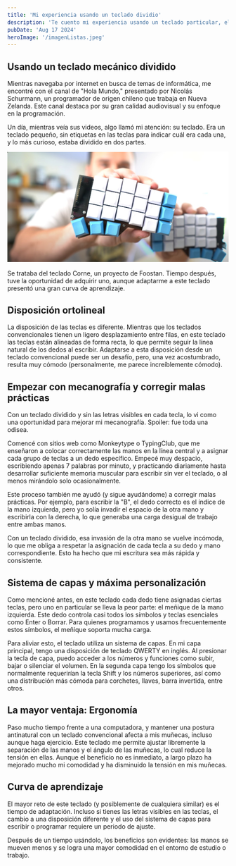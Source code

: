 ```yaml
---
title: 'Mi experiencia usando un teclado dividio'
description: 'Te cuento mi experiencia usando un teclado particular, el cual ha tenido varios beneficios.'
pubDate: 'Aug 17 2024'
heroImage: '/imagenListas.jpeg'
---
```


## Usando un teclado mecánico dividido

Mientras navegaba por internet en busca de temas de informática, me encontré con el canal de "Hola Mundo," presentado por Nicolás Schurmann, un programador de origen chileno que trabaja en Nueva Zelanda. Este canal destaca por su gran calidad audiovisual y su enfoque en la programación.

Un día, mientras veía sus videos, algo llamó mi atención: su teclado. Era un teclado pequeño, sin etiquetas en las teclas para indicar cuál era cada una, y lo más curioso, estaba dividido en dos partes.

![](../../images/corne_Nico.jpeg)

Se trataba del teclado Corne, un proyecto de Foostan. Tiempo después, tuve la oportunidad de adquirir uno, aunque adaptarme a este teclado presentó una gran curva de aprendizaje.


## Disposición ortolineal
La disposición de las teclas es diferente. Mientras que los teclados convencionales tienen un ligero desplazamiento entre filas, en este teclado las teclas están alineadas de forma recta, lo que permite seguir la línea natural de los dedos al escribir. Adaptarse a esta disposición desde un teclado convencional puede ser un desafío, pero, una vez acostumbrado, resulta muy cómodo (personalmente, me parece increíblemente cómodo).

## Empezar con mecanografía y corregir malas prácticas
Con un teclado dividido y sin las letras visibles en cada tecla, lo vi como una oportunidad para mejorar mi mecanografía. Spoiler: fue toda una odisea.

Comencé con sitios web como Monkeytype o TypingClub, que me enseñaron a colocar correctamente las manos en la línea central y a asignar cada grupo de teclas a un dedo específico. Empecé muy despacio, escribiendo apenas 7 palabras por minuto, y practicando diariamente hasta desarrollar suficiente memoria muscular para escribir sin ver el teclado, o al menos mirándolo solo ocasionalmente.

Este proceso también me ayudó (y sigue ayudándome) a corregir malas prácticas. Por ejemplo, para escribir la "B", el dedo correcto es el índice de la mano izquierda, pero yo solía invadir el espacio de la otra mano y escribirla con la derecha, lo que generaba una carga desigual de trabajo entre ambas manos.

Con un teclado dividido, esa invasión de la otra mano se vuelve incómoda, lo que me obliga a respetar la asignación de cada tecla a su dedo y mano correspondiente. Esto ha hecho que mi escritura sea más rápida y consistente.


## Sistema de capas y máxima personalización

Como mencioné antes, en este teclado cada dedo tiene asignadas ciertas teclas, pero uno en particular se lleva la peor parte: el meñique de la mano izquierda. Este dedo controla casi todos los símbolos y teclas esenciales como Enter o Borrar. Para quienes programamos y usamos frecuentemente estos símbolos, el meñique soporta mucha carga.

Para aliviar esto, el teclado utiliza un sistema de capas. En mi capa principal, tengo una disposición de teclado QWERTY en inglés. Al presionar la tecla de capa, puedo acceder a los números y funciones como subir, bajar o silenciar el volumen. En la segunda capa tengo los símbolos que normalmente requerirían la tecla Shift y los números superiores, así como una distribución más cómoda para corchetes, llaves, barra invertida, entre otros.

## La mayor ventaja: Ergonomía
Paso mucho tiempo frente a una computadora, y mantener una postura antinatural con un teclado convencional afecta a mis muñecas, incluso aunque haga ejercicio. Este teclado me permite ajustar libremente la separación de las manos y el ángulo de las muñecas, lo cual reduce la tensión en ellas. Aunque el beneficio no es inmediato, a largo plazo ha mejorado mucho mi comodidad y ha disminuido la tensión en mis muñecas.

## Curva de aprendizaje
El mayor reto de este teclado (y posiblemente de cualquiera similar) es el tiempo de adaptación. Incluso si tienes las letras visibles en las teclas, el cambio a una disposición diferente y el uso del sistema de capas para escribir o programar requiere un periodo de ajuste.

Después de un tiempo usándolo, los beneficios son evidentes: las manos se mueven menos y se logra una mayor comodidad en el entorno de estudio o trabajo.